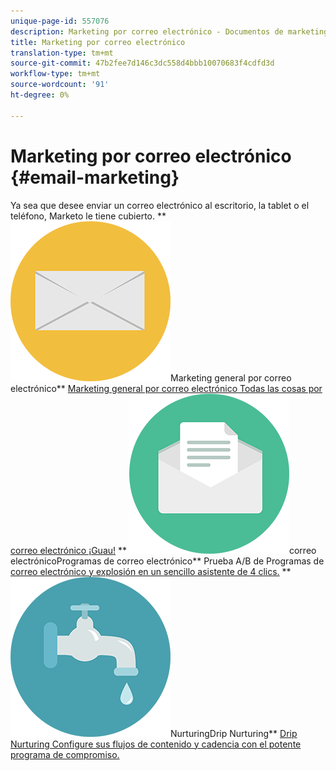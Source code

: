 ```yaml
---
unique-page-id: 557076
description: Marketing por correo electrónico - Documentos de marketing - Documentación del producto
title: Marketing por correo electrónico
translation-type: tm+mt
source-git-commit: 47b2fee7d146c3dc558d4bbb10070683f4cdfd3d
workflow-type: tm+mt
source-wordcount: '91'
ht-degree: 0%

---
```



# Marketing por correo electrónico {#email-marketing}

Ya sea que desee enviar un correo electrónico al escritorio, la tablet o el teléfono, Marketo le tiene cubierto.
** ![Marketing general por correo electrónico](assets/office-27.png)Marketing general por correo electrónico** [Marketing general por correo electrónico Todas las cosas por correo electrónico ¡Guau!](https://docs.marketo.com/display/DOCS/General)     **  ![Programas de ](assets/chat-messages-10.png)correo electrónicoProgramas de correo electrónico** Prueba A/B de Programas de  [correo electrónico y explosión en un sencillo asistente de 4 clics.](https://docs.marketo.com/display/DOCS/Email+Programs)     **  ![Drip ](assets/ecology-14.png)NurturingDrip Nurturing**  [Drip Nurturing Configure sus flujos de contenido y cadencia con el potente programa de compromiso.](https://docs.marketo.com/display/DOCS/Drip+Nurturing)